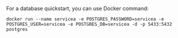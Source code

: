 
For a database quickstart, you can use Docker command:

```
docker run --name servicea -e POSTGRES_PASSWORD=servicea -e POSTGRES_USER=servicea -e POSTGRES_DB=servicea -d -p 5433:5432 postgres
```